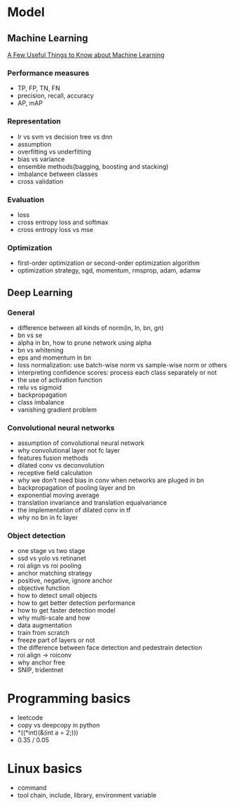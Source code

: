 
# Model

## Machine Learning
[A Few Useful Things to Know about Machine Learning](https://homes.cs.washington.edu/~pedrod/papers/cacm12.pdf)

### Performance measures
- TP, FP, TN, FN
- precision, recall, accuracy
- AP, mAP

### Representation
- lr vs svm vs decision tree vs dnn
- assumption
- overfitting vs underfitting
- bias vs variance
- ensemble methods(bagging, boosting and stacking)
- imbalance between classes
- cross validation

### Evaluation
- loss
- cross entropy loss and softmax
- cross entropy loss vs mse

### Optimization

- first-order optimization or second-order optimization algorithm
- optimization strategy, sgd, momentum, rmsprop, adam, adamw

## Deep Learning

### General
- difference between all kinds of norm(in, ln, bn, gn)
- bn vs se
- alpha in bn, how to prune network using alpha
- bn vs whitening
- eps and momentum in bn
- loss normalization: use batch-wise norm vs sample-wise norm or others
- interpreting confidence scores: process each class separately or not
- the use of activation function
- relu vs sigmoid
- backpropagation
- class imbalance
- vanishing gradient problem

### Convolutional neural networks
- assumption of convolutional neural network
- why convolutional layer not fc layer
- features fusion methods
- dilated conv vs deconvolution
- receptive field calculation
- why we don't need bias in conv when networks are pluged in bn
- backpropagation of pooling layer and bn
- exponential moving average
- translation invariance and translation equalvariance
- the implementation of dilated conv in tf
- why no bn in fc layer

### Object detection 
- one stage vs two stage
- ssd vs yolo vs retinanet
- roi align vs roi pooling
- anchor matching strategy
- positive, negative, ignore anchor
- objective function
- how to detect small objects
- how to get better detection performance
- how to get faster detection model
- why multi-scale and how
- data augmentation
- train from scratch
- freeze part of layers or not
- the difference between face detection and pedestrain detection
- roi align -> roiconv
- why anchor free
- SNIP, tridentnet

# Programming basics
- leetcode
- copy vs deepcopy in python
- *((*int)(&(int a = 2;)))
- 0.35 / 0.05

# Linux basics
- command
- tool chain, include, library, environment variable
